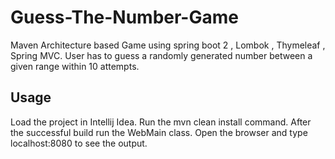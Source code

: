 # Guess-The-Number-Game

Maven Architecture based Game using spring boot 2 , Lombok , Thymeleaf , Spring MVC.
User has to guess a randomly generated number between a given range within 10 attempts.

## Usage

Load the project in Intellij Idea.
Run the mvn clean install command.
After the successful build run the WebMain class.
Open the browser and type localhost:8080 to see the output.

